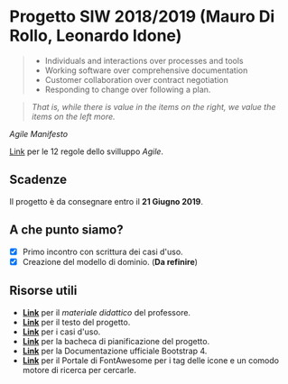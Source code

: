 # Progetto SIW 2018/2019 (Mauro Di Rollo, Leonardo Idone)

> * Individuals and interactions over processes and tools
> * Working software over comprehensive documentation
> * Customer collaboration over contract negotiation
> * Responding to change over following a plan.

> *That is, while there is value in the items on
the right, we value the items on the left more.*

*Agile Manifesto*

[Link](https://agilemanifesto.org/principles.html) per le 12 regole dello svilluppo *Agile*.

## Scadenze
Il progetto è da consegnare entro il **21 Giugno 2019**.

## A che punto siamo?
- [x] Primo incontro con scrittura dei casi d'uso.
- [x] Creazione del modello di dominio. (**Da refinire**)

## Risorse utili
* **[Link](https://sites.google.com/site/roma3siweb/materiale-didattico)** per il *materiale didattico* del professore.
* **[Link](https://uniroma3-my.sharepoint.com/:p:/g/personal/pmerialdo_os_uniroma3_it/EWquRO72NQhIkXoXdv0Z2PkBE4swwAwqqLUYSjVex2T-lQ?rtime=k-o01Y_e1kg)** per il testo del progetto.
* **[Link](https://docs.google.com/document/d/1zWzz7bv0yzQxsciJGQ69k-eHZYzNhOUFQj2ZqBs2tws/edit)** per i casi d'uso.
* **[Link](https://trello.com/progettosiw)** per la bacheca di pianificazione del progetto.
* **[Link](https://getbootstrap.com/docs/4.3/getting-started/introduction/)** per la Documentazione ufficiale Bootstrap 4.
* **[Link](https://fontawesome.com/)** per il Portale di FontAwesome per i tag delle icone e un comodo motore di ricerca per cercarle.



